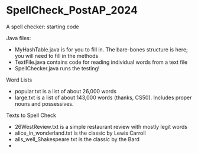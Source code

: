 # SpellCheck_PostAP_2024
A spell checker: starting code

Java files:
*  MyHashTable.java is for you to fill in. The bare-bones structure is here; you will need to fill in the methods
*  TextFile.java contains code for reading individual words from a text file
*  SpellChecker.java runs the testing!

Word Lists
*  popular.txt is a list of about 26,000 words
*  large.txt is a list of about 143,000 words (thanks, CS50). Includes proper nouns and possessives.

Texts to Spell Check
*  26WestReview.txt   is a simple restaurant review with mostly legit words
*  alice_in_wonderland.txt   is the classic by Lewis Carroll
*  alls_well_Shakespeare.txt   is the classic by the Bard
*  

